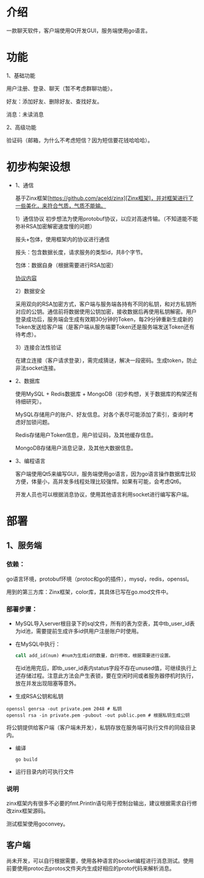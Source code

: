 # 介绍

一款聊天软件，客户端使用Qt开发GUI，服务端使用go语言。

# 功能

1、基础功能

用户注册、登录、聊天（暂不考虑群聊功能）。

好友：添加好友、删除好友、查找好友。

消息：未读消息

2、高级功能

验证码（邮箱，为什么不考虑短信？因为短信要花钱哈哈哈）。

# 初步构架设想

+ 1、通信

    基于Zinx框架[https://github.com/aceld/zinx][Zinx框架]，并对框架进行了一些美化，来符合气质，气质不能输。

    1）通信协议
    初步想法为使用protobuf协议，以应对高速传输。（不知道能不能弥补RSA加密解密速度慢的问题）

    报头+包体，使用框架内的协议进行通信

    报头：包含数据长度，请求服务的类型id，共8个字节。

    包体：数据自身（根据需要进行RSA加密）

    [协议内容](./Treaty.md)

    2）数据安全
    
    采用双向的RSA加密方式，客户端与服务端各持有不同的私钥，和对方私钥所对应的公钥。通信前将数据使用公钥加密，接收数据后再使用私钥解密。用户登录成功后，服务端会生成有效期30分钟的Token，每29分钟重新生成新的Token发送给客户端（是客户端从服务端要Token还是服务端发送Token还有待考虑）。
    
    3）连接合法性验证
    
    在建立连接（客户请求登录），需完成猜谜，解决一段密码。生成token，防止非法socket连接。
    
+ 2、数据库

    使用MySQL + Redis数据库 + MongoDB（初步构想，关于数据库的构架还有待细研究）。

    MySQL存储用户的账户、好友信息。对各个表尽可能添加了索引，查询时考虑好加锁问题。

    Redis存储用户Token信息，用户验证码，及其他缓存信息。

    MongoDB存储用户消息记录，及其他大数据信息。

+ 3、编程语言

    客户端使用Qt5来编写GUI，服务端使用go语言，因为go语言操作数据库比较方便，体量小，高并发多线程处理比较强悍。如果有可能，会考虑Qt6。

    开发人员也可以根据消息协议，使用其他语言利用socket进行编写客户端。

# 部署
## 1、服务端
### 依赖： 

go语言环境，protobuf环境（protoc和go的插件），mysql，redis，openssl。

用到的第三方库：Zinx框架，color库，其具体已写在go.mod文件中。
### 部署步骤：
+ MySQL导入server根目录下的sql文件，所有的表为空表，其中tb_user_id表为id池，需要提前生成许多id供用户注册账户时使用。
  
+ 在MySQL中执行：

    ```sql
    call add_id(num) #num为生成id的数量，自行修改，根据需要进行设置。
    ```

    在id池用完后，即tb_user_id表内status字段不存在unused值，可继续执行上述存储过程。注意此方法会产生表锁，要在空闲时间或者服务器停机时执行，放在并发出现阻塞等意外。

+ 生成RSA公钥和私钥

```shell
openssl genrsa -out private.pem 2048 # 私钥
openssl rsa -in private.pem -pubout -out public.pem # 根据私钥生成公钥
```

​		将公钥提供给客户端（客户端未开发），私钥存放在服务端可执行文件的同级目录内。

+ 编译

    ```shell
    go build
    ```

+ 运行目录内的可执行文件

### 说明

zinx框架内有很多不必要的fmt.Println语句用于控制台输出，建议根据需求自行修改zinx框架源码。

测试框架使用goconvey。

## 客户端

尚未开发，可以自行根据需要，使用各种语言的socket编程进行消息测试。使用前要使用protoc去protos文件夹内生成好相应的proto代码来解析消息。

[Zinx框架]: https://github.com/aceld/zinx
